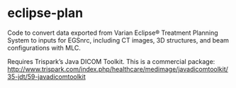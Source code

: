 eclipse-plan
============

Code to convert data exported from Varian Eclipse® Treatment Planning System to inputs for EGSnrc, including CT images, 3D structures, and beam configurations with MLC. 

Requires Trispark’s Java DICOM Toolkit. This is a commercial package:
http://www.trispark.com/index.php/healthcare/medimage/javadicomtoolkit/35-jdt/59-javadicomtoolkit
